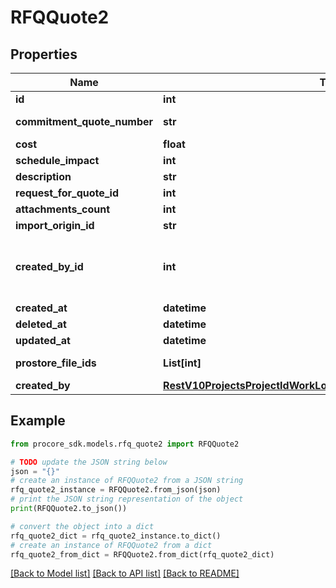 # RFQQuote2


## Properties

Name | Type | Description | Notes
------------ | ------------- | ------------- | -------------
**id** | **int** | ID | [optional] 
**commitment_quote_number** | **str** | Commitment quote number | [optional] 
**cost** | **float** | Cost | [optional] 
**schedule_impact** | **int** | Schedule impact | [optional] 
**description** | **str** | Description | [optional] 
**request_for_quote_id** | **int** | RFQ ID | [optional] 
**attachments_count** | **int** | Attachments count | [optional] 
**import_origin_id** | **str** | Import origin ID | [optional] 
**created_by_id** | **int** | Created by ID — DEPRECATED, please use \&quot;created_by\&quot; instead | [optional] 
**created_at** | **datetime** | Created at | [optional] 
**deleted_at** | **datetime** | Deleted at | [optional] 
**updated_at** | **datetime** | Updated at | [optional] 
**prostore_file_ids** | **List[int]** | Array of prostore file ids | [optional] 
**created_by** | [**RestV10ProjectsProjectIdWorkLogsGet200ResponseInnerCreatedBy**](RestV10ProjectsProjectIdWorkLogsGet200ResponseInnerCreatedBy.md) |  | [optional] 

## Example

```python
from procore_sdk.models.rfq_quote2 import RFQQuote2

# TODO update the JSON string below
json = "{}"
# create an instance of RFQQuote2 from a JSON string
rfq_quote2_instance = RFQQuote2.from_json(json)
# print the JSON string representation of the object
print(RFQQuote2.to_json())

# convert the object into a dict
rfq_quote2_dict = rfq_quote2_instance.to_dict()
# create an instance of RFQQuote2 from a dict
rfq_quote2_from_dict = RFQQuote2.from_dict(rfq_quote2_dict)
```
[[Back to Model list]](../README.md#documentation-for-models) [[Back to API list]](../README.md#documentation-for-api-endpoints) [[Back to README]](../README.md)


